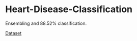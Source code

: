 # Heart-Disease-Classification
Ensembling and 88.52% classification.

[Dataset](https://www.kaggle.com/ronitf/heart-disease-uci)
